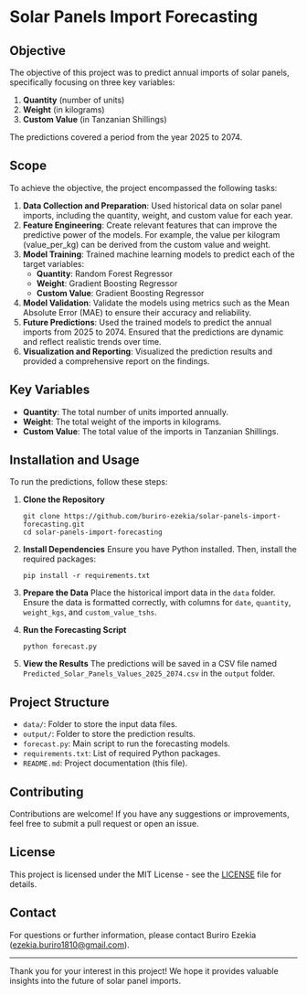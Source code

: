 # Solar Panels Import Forecasting

## Objective
The objective of this project was to predict annual imports of solar panels, specifically focusing on three key variables:
1. **Quantity** (number of units)
2. **Weight** (in kilograms)
3. **Custom Value** (in Tanzanian Shillings)

The predictions covered a period from the year 2025 to 2074.

## Scope
To achieve the objective, the project encompassed the following tasks:
1. **Data Collection and Preparation**: Used historical data on solar panel imports, including the quantity, weight, and custom value for each year.
2. **Feature Engineering**: Create relevant features that can improve the predictive power of the models. For example, the value per kilogram (value_per_kg) can be derived from the custom value and weight.
3. **Model Training**: Trained machine learning models to predict each of the target variables:
   - **Quantity**: Random Forest Regressor
   - **Weight**: Gradient Boosting Regressor
   - **Custom Value**: Gradient Boosting Regressor
4. **Model Validation**: Validate the models using metrics such as the Mean Absolute Error (MAE) to ensure their accuracy and reliability.
5. **Future Predictions**: Used the trained models to predict the annual imports from 2025 to 2074. Ensured that the predictions are dynamic and reflect realistic trends over time.
6. **Visualization and Reporting**: Visualized the prediction results and provided a comprehensive report on the findings.

## Key Variables
- **Quantity**: The total number of units imported annually.
- **Weight**: The total weight of the imports in kilograms.
- **Custom Value**: The total value of the imports in Tanzanian Shillings.

## Installation and Usage
To run the predictions, follow these steps:

1. **Clone the Repository**
   ```shell
   git clone https://github.com/buriro-ezekia/solar-panels-import-forecasting.git
   cd solar-panels-import-forecasting
   ```

2. **Install Dependencies**
   Ensure you have Python installed. Then, install the required packages:
   ```shell
   pip install -r requirements.txt
   ```

3. **Prepare the Data**
   Place the historical import data in the `data` folder. Ensure the data is formatted correctly, with columns for `date`, `quantity`, `weight_kgs`, and `custom_value_tshs`.

4. **Run the Forecasting Script**
   ```shell
   python forecast.py
   ```

5. **View the Results**
   The predictions will be saved in a CSV file named `Predicted_Solar_Panels_Values_2025_2074.csv` in the `output` folder.

## Project Structure
- `data/`: Folder to store the input data files.
- `output/`: Folder to store the prediction results.
- `forecast.py`: Main script to run the forecasting models.
- `requirements.txt`: List of required Python packages.
- `README.md`: Project documentation (this file).

## Contributing
Contributions are welcome! If you have any suggestions or improvements, feel free to submit a pull request or open an issue.

## License
This project is licensed under the MIT License - see the [LICENSE](LICENSE) file for details.

## Contact
For questions or further information, please contact Buriro Ezekia (ezekia.buriro1810@gmail.com).

---

Thank you for your interest in this project! We hope it provides valuable insights into the future of solar panel imports.
